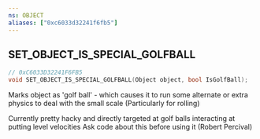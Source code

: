 ```yaml
---
ns: OBJECT
aliases: ["0xc6033d32241f6fb5"]
---
```

## SET_OBJECT_IS_SPECIAL_GOLFBALL

```c
// 0xC6033D32241F6FB5
void SET_OBJECT_IS_SPECIAL_GOLFBALL(Object object, bool IsGolfBall);
```

Marks object as 'golf ball' - which causes it to run some alternate or extra physics to deal with the small scale (Particularly for rolling)

Currently pretty hacky and directly targeted at golf balls interacting at putting level velocities Ask code about this before using it (Robert Percival)

